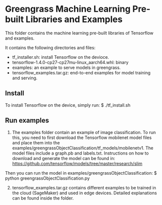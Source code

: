 Greengrass Machine Learning Pre-built Libraries and Examples
================
This folder contains the machine learning pre-built libraries of Tensorflow and
examples.

It contains the following directories and files:

* tf_installer.sh: install Tensorflow on the devioce.
* tensorflow-1.4.0-cp27-cp27mu-linux_aarch64.whl: binary
* examples: an example to serve models in greengrass.
* tensorflow_examples.tar.gz: end-to-end examples for model training and serving.

## Install

To install Tensorflow on the device, simply run:
  $ ./tf_install.sh

## Run examples

1. The examples folder contain an example of image classification. To run this,
you need to first download the Tensorflow mobilenet model files and place them 
into the examples/greengrassObjectClassification/tf_models/mobilenetv1. The model
files include a graph.pb and labels.txt. Instructions on how to download and
generate the model can be found in:
  https://github.com/tensorflow/models/tree/master/research/slim

  Then you can run the model in examples/greengrassObjectClassification:
  $ python greengrassObjectClassification.py

2. tensorflow_examples.tar.gz contains different examples to be trained in the
cloud (SageMaker) and used in edge devices. Detailed explanations can be found 
inside the folder.

